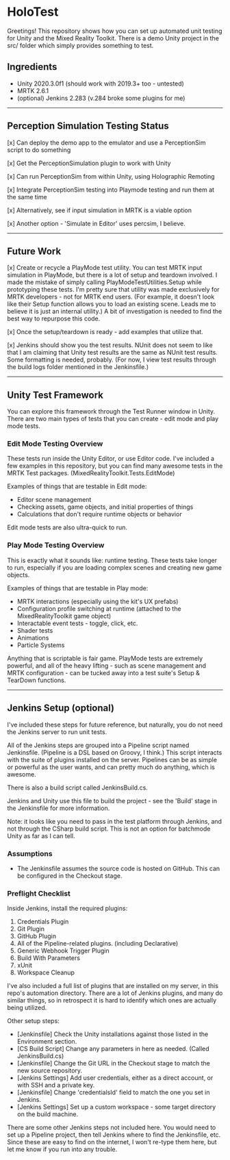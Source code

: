 # HoloTest

Greetings! This repository shows how you can set up automated unit testing for Unity and the Mixed Reality Toolkit. There is a demo Unity project in the src/ folder which simply provides something to test. 

## Ingredients

- Unity 2020.3.0f1 (should work with 2019.3+ too - untested)
- MRTK 2.6.1
- (optional) Jenkins 2.283 (v.284 broke some plugins for me)

----

## Perception Simulation Testing Status

[x] Can deploy the demo app to the emulator and use a PerceptionSim script to do something

[x] Get the PerceptionSimulation plugin to work with Unity

[x] Can run PerceptionSim from within Unity, using Holographic Remoting

[x] Integrate PerceptionSim testing into Playmode testing and run them at the same time

[x] Alternatively, see if input simulation in MRTK is a viable option

[x] Another option - 'Simulate in Editor' uses percsim, I believe. 

----

## Future Work

[x] Create or recycle a PlayMode test utility. You can test MRTK input simulation in PlayMode, but there is a lot of setup and teardown involved. I made the mistake of simply calling PlayModeTestUtilities.Setup while prototyping these tests. I'm pretty sure that utility was made exclusively for MRTK developers - not for MRTK end users. (For example, it doesn't look like their Setup function allows you to load an existing scene. Leads me to believe it is just an internal utility.) A bit of investigation is needed to find the best way to repurpose this code. 

[x] Once the setup/teardown is ready - add examples that utilize that. 

[x] Jenkins should show you the test results. NUnit does not seem to like that I am claiming that Unity test results are the same as NUnit test results. Some formatting is needed, probably. (For now, I view test results through the build logs folder mentioned in the Jenkinsfile.)

----

## Unity Test Framework

You can explore this framework through the Test Runner window in Unity. There are two main types of tests that you can create - edit mode and play mode tests. 

### Edit Mode Testing Overview

These tests run inside the Unity Editor, or use Editor code. I've included a few examples in this repository, but you can find many awesome tests in the MRTK Test packages. (MixedRealityToolkit.Tests.EditMode)

Examples of things that are testable in Edit mode: 

- Editor scene management
- Checking assets, game objects, and initial properties of things
- Calculations that don't require runtime objects or behavior

Edit mode tests are also ultra-quick to run.

### Play Mode Testing Overview

This is exactly what it sounds like: runtime testing. These tests take longer to run, especially if you are loading complex scenes and creating new game objects. 

Examples of things that are testable in Play mode: 

- MRTK interactions (especially using the kit's UX prefabs)
- Configuration profile switching at runtime (attached to the MixedRealityToolkit game object)
- Interactable event tests - toggle, click, etc. 
- Shader tests
- Animations
- Particle Systems

Anything that is scriptable is fair game. PlayMode tests are extremely powerful, and all of the heavy lifting - such as scene management and MRTK configuration - can be tucked away into a test suite's Setup & TearDown functions. 

----

## Jenkins Setup (optional)

I've included these steps for future reference, but naturally, you do not need the Jenkins server to run unit tests. 

All of the Jenkins steps are grouped into a Pipeline script named Jenkinsfile. (Pipeline is a DSL based on Groovy, I think.) This script interacts with the suite of plugins installed on the server. Pipelines can be as simple or powerful as the user wants, and can pretty much do anything, which is awesome. 

There is also a build script called JenkinsBuild.cs. 

Jenkins and Unity use this file to build the project - see the 'Build' stage in the Jenkinsfile for more information. 

Note: it looks like you need to pass in the test platform through Jenkins, and not through the CSharp build script. This is not an option for batchmode Unity as far as I can tell.

### Assumptions
- The Jenkinsfile assumes the source code is hosted on GitHub. This can be configured in the Checkout stage. 

### Preflight Checklist
Inside Jenkins, install the required plugins: 
1. Credentials Plugin
2. Git Plugin
3. GitHub Plugin
4. All of the Pipeline-related plugins. (including Declarative)
5. Generic Webhook Trigger Plugin
6. Build With Parameters
7. xUnit
8. Workspace Cleanup

I've also included a full list of plugins that are installed on my server, in this repo's automation directory. 
There are a lot of Jenkins plugins, and many do similar things, so in retrospect it is hard to identify which ones are actually being utilized.

Other setup steps:

- [Jenkinsfile] Check the Unity installations against those listed in the Environment section.
- [CS Build Script] Change any parameters in here as needed. (Called JenkinsBuild.cs)
- [Jenkinsfile] Change the Git URL in the Checkout stage to match the new source repository. 
- [Jenkins Settings] Add user credentials, either as a direct account, or with SSH and a private key. 
- [Jenkinsfile] Change 'credentialsId' field to match the one you set in Jenkins. 
- [Jenkins Settings] Set up a custom workspace - some target directory on the build machine.

There are some other Jenkins steps not included here. You would need to set up a Pipeline project, then tell Jenkins where to find the Jenkinsfile, etc. Since these are easy to find on the internet, I won't re-type them here, but let me know if you run into any trouble.
